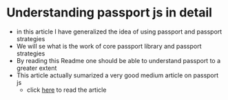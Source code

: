 # Understanding passport js in detail
- in this article I have generalized the idea of using passport and passport strategies
- We will se what is the work of core passport library and passport strategies
- By reading this Readme one should be able to understand passport to a greater extent
- This article actually sumarized a very good medium article on passport js
    - click [here](https://medium.com/@prashantramnyc/node-js-with-passport-authentication-simplified-76ca65ee91e5) to read the article

